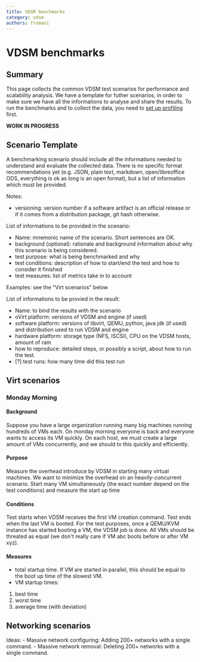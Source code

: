 ```yaml
---
title: VDSM benchmarks
category: vdsm
authors: fromani
---
```


# VDSM benchmarks

## Summary

This page collects the common VDSM test scenarios for performance and scalability analysis. We have a template for futher scenarios, in order to make sure we have all the informations to analyse and share the results. To run the benchmarks and to collect the data, you need to [set up profiling](/develop/developer-guide/vdsm/profiling-vdsm/) first.

**WORK IN PROGRESS**

## Scenario Template

A benchmarking scenario should include all the informations needed to understand and evaluate the collected data. There is no specific format recommendations yet (e.g. JSON, plain text, markdown, open/libreoffice ODS, everything is ok as long is an open format), but a list of information which must be provided.

Notes:

*   versioning: version number if a software artifact is an official release or if it comes from a distribution package, git hash otherwise.

List of informations to be provided in the scenario:

*   Name: mnemonic name of the scenario. Short sentences are OK.
*   background (optional): rationale and background information about why this scenario is being considered.
*   test purpose: what is being benchmarked and why
*   test conditions: description of how to start/end the test and how to consider it finished
*   test measures: list of metrics take in to account

Examples: see the "Virt scenarios" below

List of informations to be provied in the result:

*   Name: to bind the results with the scenario
*   oVirt platform: versions of VDSM and engine (if used)
*   software platform: versions of libvirt, QEMU, python, java jdk (if used) and distribution used to run VDSM and engine
*   hardware platform: storage type (NFS, ISCSI), CPU on the VDSM hosts, amount of ram
*   how to reproduce: detailed steps, or possibly a script, about how to run the test.
*   [?] test runs: how many time did this test run

## Virt scenarios

### Monday Morning

#### Background

Suppose you have a large organization running many big machines running hundreds of VMs each. On monday morning everyone is back and everyone wants to access its VM quickly. On each host, we must create a large amount of VMs concurrently, and we should to this quickly and efficiently.

#### Purpose

Measure the overhead introduce by VDSM in starting many virtual machines. We want to minimize the overhead on an heavily-concurrent scenario. Start many VM simultaneously (the exact number depend on the test conditions) and measure the start up time

#### Conditions

Test starts when VDSM receives the first VM creation command. Test ends when the last VM is booted. For the test purposes, once a QEMU/KVM instance has started booting a VM, the VDSM job is done. All VMs should be threated as equal (we don't really care if VM abc boots before or after VM xyz).

#### Measures

*   total startup time. If VM are started in parallel, this should be equal to the boot up time of the slowest VM.
*   VM startup times:

1.  best time
2.  worst time
3.  average time (with deviation)

## Networking scenarios

Ideas: - Massive network configuring: Adding 200+ networks with a single command. - Massive network removal: Deleting 200+ networks with a single command.
